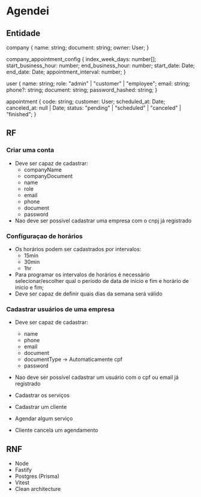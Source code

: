 # Agendei

## Entidade

company {
  name: string;
  document: string;
  owner: User;
}

company_appointment_config {
  index_week_days: number[];
  start_business_hour: number;
  end_business_hour: number;
  start_date: Date;
  end_date: Date;
  appointment_interval: number;
}


user {
  name: string;
  role: "admin" | "customer" | "employee";
  email: string;
  phone?: string;
  document: string;
  password_hashed: string;
}

appointment {
  code: string;
  customer: User;
  scheduled_at: Date;
  canceled_at: null | Date;
  status: "pending" | "scheduled" | "canceled" | "finished";
}


## RF

### Criar uma conta
- Deve ser capaz de cadastrar:
  - companyName
  - companyDocument
  - name
  - role
  - email
  - phone
  - document
  - password
- Nao deve ser possível cadastrar uma empresa com o cnpj já registrado

### Configuraçao de horários
  - Os horários podem ser cadastrados por intervalos:
    - 15min
    - 30min
    - 1hr
  - Para programar os intervalos de horários é necessário selecionar/escolher qual o período de data de início e fim e horário de inicio e fim;
  - Deve ser capaz de definir quais dias da semana será válido


### Cadastrar usuários de uma empresa
- Deve ser capaz de cadastrar:
  - name
  - phone
  - email
  - document
  - documentType -> Automaticamente cpf
  - password
- Nao deve ser possível cadastrar um usuário com o cpf ou email já registrado

- Cadastrar os serviços
- Cadastrar um cliente
- Agendar algum serviço
- Cliente cancela um agendamento

## RNF

- Node
- Fastify
- Postgres (Prisma)
- Vitest
- Clean architecture
